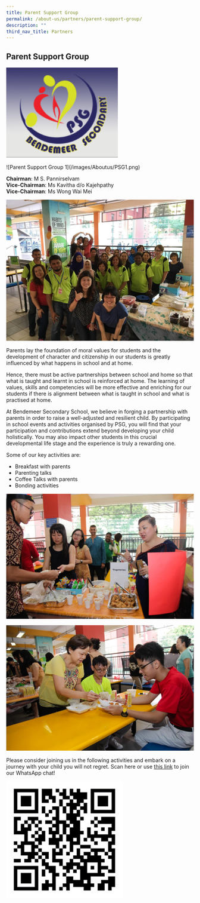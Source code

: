```yaml
---
title: Parent Support Group
permalink: /about-us/partners/parent-support-group/
description: ""
third_nav_title: Partners
---
```

## Parent Support Group


<p style="float:Center" >
<img src="/images/Aboutus/PSG1.png" alt="learning" style="width:300px" /></p>
![Parent Support Group 1](/images/Aboutus/PSG1.png)

**Chairman**:		M S. Pannirselvam
<br>
**Vice-Chairman**:	Ms Kavitha d/o Kajehpathy
<br>
**Vice-Chairman**:	Ms Wong Wai Mei

![Parent Support Group photo](/images/Aboutus/PSG2.jpg)

Parents lay the foundation of moral values for students and the development of character and citizenship in our students is greatly influenced by what happens in school and at home.

Hence, there must be active partnerships between school and home so that what is taught and learnt in school is reinforced at home. The learning of values, skills and competencies will be more effective and enriching for our students if there is alignment between what is taught in school and what is practised at home.

At Bendemeer Secondary School, we believe in forging a partnership with parents in order to raise a well-adjusted and resilient child. By participating in school events and activities organised by PSG, you will find that your participation and contributions extend beyond developing your child holistically. You may also impact other students in this crucial developmental life stage and the experience is truly a rewarding one.

Some of our key activities are:

* Breakfast with parents
* Parenting talks
* Coffee Talks with parents
* Bonding activities

![Parent Support Group photo](/images/Aboutus/PSG3.jpg)

![Parent Support Group photo](/images/Aboutus/PSG4.jpg)

Please consider joining us in the following activities and embark on a journey with your child you will not regret.
Scan here or use [this link](https://chat.whatsapp.com/GNULdwRsYmI2e22T9XhIeo) to join our WhatsApp chat!

![Parent Support Group sign up QR Code](/images/Aboutus/PSG5.png)
